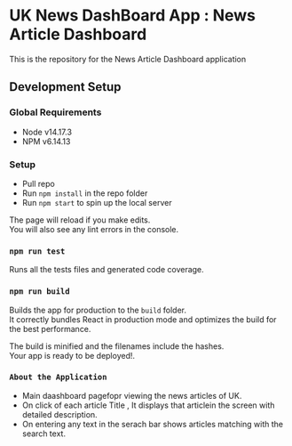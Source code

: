 # UK News DashBoard App : News Article Dashboard

This is the repository for the News Article Dashboard application 

## Development Setup
### Global Requirements
* Node v14.17.3
* NPM v6.14.13

### Setup
* Pull repo
* Run `npm install` in the repo folder
* Run `npm start` to spin up the local server

The page will reload if you make edits.\
You will also see any lint errors in the console.

### `npm run test`
Runs all the tests files and generated code coverage.

### `npm run build`

Builds the app for production to the `build` folder.\
It correctly bundles React in production mode and optimizes the build for the best performance.

The build is minified and the filenames include the hashes.\
Your app is ready to be deployed!.

### `About the Application`
* Main daashboard pagefopr viewing the news articles of UK.
* On click of each article Title , It displays that articlein the screen with detailed description.
* On entering any text in the serach bar shows articles matching with the search text.

